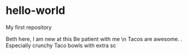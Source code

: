 # hello-world
My first repository


Beth here, I am new at this
Be patient with me \n
Tacos are awesome. .  Especially crunchy Taco bowls with extra sc
